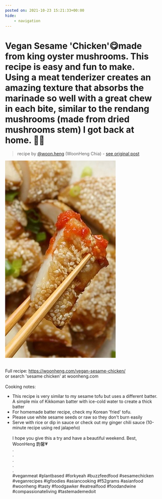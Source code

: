 ```yaml
---
posted on: 2021-10-23 15:21:33+00:00
hide:
    - navigation
---
```


# Vegan Sesame 'Chicken'😋made from king oyster mushrooms. This recipe is easy and fun to make. Using a meat tenderizer creates an amazing texture that absorbs the marinade so well with a great chew in each bite, similar to the rendang mushrooms (made from dried mushrooms stem) I got back at home. 👍🏼 

> recipe by [@woon.heng](https://www.instagram.com/woon.heng/) 
(WoonHeng Chia) - [see original post](https://instagram.com/p/CVYDxvRFbGq)

![](../img/woon.heng_23-10-2021_1510.png)

⁣  
Full recipe: https://woonheng.com/vegan-sesame-chicken/⁣  
or search 'sesame chicken' at woonheng.com⁣  
⁣  
Cooking notes:⁣  
- This recipe is very similar to my sesame tofu but uses a different batter. A simple mix of Kikkoman batter with ice-cold water to create a thick batter⁣  
- For homemade batter recipe, check my Korean 'fried' tofu.⁣  
- Please use white sesame seeds or raw so they don't burn easily⁣  
- Serve with rice or dip in sauce or check out my ginger chili sauce (10-minute recipe using red jalapeño)⁣  
⁣  
I hope you give this a try and have a beautiful weekend. Best, WoonHeng 韵馨💗⁣⁣⁣  
.⁣⁣⁣  
.⁣⁣⁣  
.⁣⁣⁣  
.⁣⁣⁣  
.⁣⁣⁣  
\#veganmeat \#plantbased \#forkyeah \#buzzfeedfood \#sesamechicken \#veganrecipes \#igfoodies \#asiancooking \#f52grams \#asianfood \#woonheng \#tasty \#foodgawker \#eatrealfood \#foodandwine \#compassionateliving \#tastemademedoit   